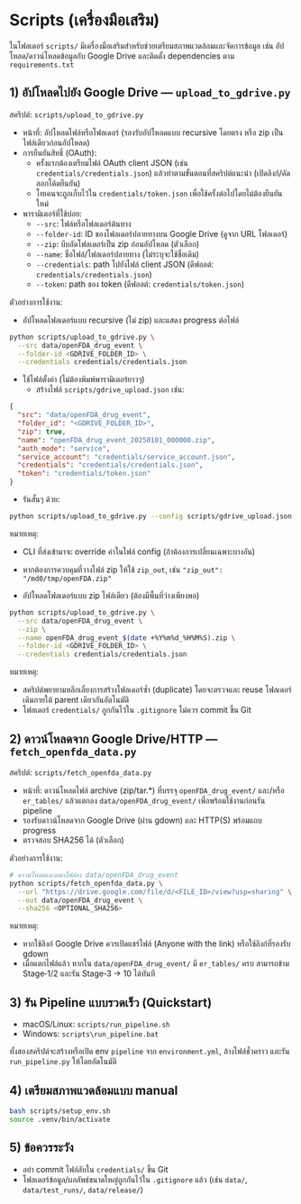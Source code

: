 # Scripts (เครื่องมือเสริม)

ในโฟลเดอร์ `scripts/` มีเครื่องมือเสริมสำหรับช่วยเตรียมสภาพแวดล้อมและจัดการข้อมูล เช่น อัปโหลด/ดาวน์โหลดข้อมูลกับ Google Drive และติดตั้ง dependencies ตาม `requirements.txt`

## 1) อัปโหลดไปยัง Google Drive — `upload_to_gdrive.py`
สคริปต์: `scripts/upload_to_gdrive.py`

- หน้าที่: อัปโหลดไฟล์หรือโฟลเดอร์ (รองรับอัปโหลดแบบ recursive โดยตรง หรือ zip เป็นไฟล์เดียวก่อนอัปโหลด)
- การยืนยันสิทธิ์ (OAuth):
  - ครั้งแรกต้องเตรียมไฟล์ OAuth client JSON (เช่น `credentials/credentials.json`) แล้วทำตามขั้นตอนที่สคริปต์แนะนำ (เปิดลิงก์/คัดลอกโค้ดยืนยัน)
  - โทเคนจะถูกเก็บไว้ใน `credentials/token.json` เพื่อใช้ครั้งต่อไปโดยไม่ต้องยืนยันใหม่
- พารามิเตอร์ที่ใช้บ่อย:
  - `--src`: ไฟล์หรือโฟลเดอร์ต้นทาง
  - `--folder-id`: ID ของโฟลเดอร์ปลายทางบน Google Drive (ดูจาก URL โฟลเดอร์)
  - `--zip`: บีบอัดโฟลเดอร์เป็น zip ก่อนอัปโหลด (ตัวเลือก)
  - `--name`: ชื่อไฟล์/โฟลเดอร์ปลายทาง (ไม่ระบุจะใช้ชื่อเดิม)
  - `--credentials`: path ไปยังไฟล์ client JSON (ดีฟอลต์: `credentials/credentials.json`)
  - `--token`: path ของ token (ดีฟอลต์: `credentials/token.json`)

ตัวอย่างการใช้งาน:

- อัปโหลดโฟลเดอร์แบบ recursive (ไม่ zip) และแสดง progress ต่อไฟล์
```bash
python scripts/upload_to_gdrive.py \
  --src data/openFDA_drug_event \
  --folder-id <GDRIVE_FOLDER_ID> \
  --credentials credentials/credentials.json
```

- ใช้ไฟล์ตั้งค่า (ไม่ต้องพิมพ์พารามิเตอร์ยาวๆ)
  - สร้างไฟล์ `scripts/gdrive_upload.json` เช่น:
```json
{
  "src": "data/openFDA_drug_event",
  "folder_id": "<GDRIVE_FOLDER_ID>",
  "zip": true,
  "name": "openFDA_drug_event_20250101_000000.zip",
  "auth_mode": "service",
  "service_account": "credentials/service_account.json",
  "credentials": "credentials/credentials.json",
  "token": "credentials/token.json"
}
```
  - รันสั้นๆ ด้วย:
```bash
python scripts/upload_to_gdrive.py --config scripts/gdrive_upload.json
```

หมายเหตุ:
- CLI ที่ส่งเข้ามาจะ override ค่าในไฟล์ config (ถ้าต้องการเปลี่ยนเฉพาะบางอัน)
- หากต้องการควบคุมที่วางไฟล์ zip ให้ใช้ `zip_out`, เช่น `"zip_out": "/md0/tmp/openFDA.zip"`

- อัปโหลดโฟลเดอร์แบบ zip ไฟล์เดียว (ต้องมีพื้นที่ว่างเพียงพอ)
```bash
python scripts/upload_to_gdrive.py \
  --src data/openFDA_drug_event \
  --zip \
  --name openFDA_drug_event_$(date +%Y%m%d_%H%M%S).zip \
  --folder-id <GDRIVE_FOLDER_ID> \
  --credentials credentials/credentials.json
```

หมายเหตุ:
- สคริปต์พยายามหลีกเลี่ยงการสร้างโฟลเดอร์ซ้ำ (duplicate) โดยจะตรวจและ reuse โฟลเดอร์เดิมภายใต้ parent เดียวกันอัตโนมัติ
- โฟลเดอร์ `credentials/` ถูกกันไว้ใน `.gitignore` ไม่ควร commit ขึ้น Git

## 2) ดาวน์โหลดจาก Google Drive/HTTP — `fetch_openfda_data.py`
สคริปต์: `scripts/fetch_openfda_data.py`

- หน้าที่: ดาวน์โหลดไฟล์ archive (zip/tar.*) ที่บรรจุ `openFDA_drug_event/` และ/หรือ `er_tables/` แล้วแตกลง `data/openFDA_drug_event/` เพื่อพร้อมใช้งานก่อนรัน pipeline
- รองรับดาวน์โหลดจาก Google Drive (ผ่าน gdown) และ HTTP(S) พร้อมแถบ progress
- ตรวจสอบ SHA256 ได้ (ตัวเลือก)

ตัวอย่างการใช้งาน:
```bash
# ดาวน์โหลดและแตกไฟล์ลง data/openFDA_drug_event
python scripts/fetch_openfda_data.py \
  --url "https://drive.google.com/file/d/<FILE_ID>/view?usp=sharing" \
  --out data/openFDA_drug_event \
  --sha256 <OPTIONAL_SHA256>
```

หมายเหตุ:
- หากใช้ลิงก์ Google Drive ควรเปิดแชร์ไฟล์ (Anyone with the link) หรือใช้ลิงก์ที่รองรับ gdown
- เมื่อแตกไฟล์แล้ว หากใน `data/openFDA_drug_event/` มี `er_tables/` ครบ สามารถข้าม Stage‑1/2 และรัน Stage‑3 → 10 ได้ทันที

## 3) รัน Pipeline แบบรวดเร็ว (Quickstart)
- macOS/Linux: `scripts/run_pipeline.sh`
- Windows: `scripts\run_pipeline.bat`

ทั้งสองสคริปต์จะสร้างหรือเปิด env `pipeline` จาก `environment.yml`, ล้างไฟล์ชั่วคราว และรัน `run_pipeline.py` ให้โดยอัตโนมัติ

## 4) เตรียมสภาพแวดล้อมแบบ manual
```bash
bash scripts/setup_env.sh
source .venv/bin/activate
```

## 5) ข้อควรระวัง
- อย่า commit ไฟล์ลับใน `credentials/` ขึ้น Git
- โฟลเดอร์ข้อมูล/ผลลัพธ์ขนาดใหญ่ถูกกันไว้ใน `.gitignore` แล้ว (เช่น `data/`, `data/test_runs/`, `data/release/`)
